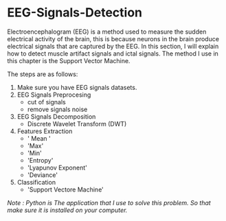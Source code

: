 EEG-Signals-Detection
===

Electroencephalogram (EEG) is a method used to measure the sudden electrical activity of the brain, this is because neurons in the brain produce electrical signals that are captured by the EEG. In this section, I will explain how to detect muscle artifact signals and ictal signals. The method I use in this chapter is the Support Vector Machine.

The steps are as follows:
1. Make sure you have EEG signals datasets.
2. EEG Signals Preprocesing
    - cut of signals
    - remove signals noise
3. EEG Signals Decomposition
    - Discrete Wavelet Transform (DWT)
4. Features Extraction
    - ' Mean ' 
    - 'Max'
    - 'Min'
    - 'Entropy'
    - 'Lyapunov Exponent'
    - 'Deviance'
5. Classification
    - 'Support Vectore Machine'

*Note : Python is The application that I use to solve this problem. So that make sure it is installed on your computer.*
